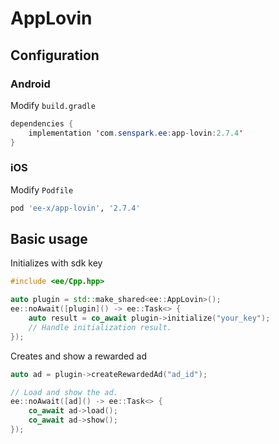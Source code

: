 # AppLovin
## Configuration
### Android
Modify `build.gradle`
```java
dependencies {
    implementation 'com.senspark.ee:app-lovin:2.7.4'
}
```

### iOS
Modify `Podfile`
```ruby
pod 'ee-x/app-lovin', '2.7.4'
```

## Basic usage
Initializes with sdk key
```cpp
#include <ee/Cpp.hpp>

auto plugin = std::make_shared<ee::AppLovin>();
ee::noAwait([plugin]() -> ee::Task<> {
    auto result = co_await plugin->initialize("your_key");
    // Handle initialization result.
});
```

Creates and show a rewarded ad
```cpp
auto ad = plugin->createRewardedAd("ad_id");

// Load and show the ad.
ee::noAwait([ad]() -> ee::Task<> {
    co_await ad->load();
    co_await ad->show();
});
```